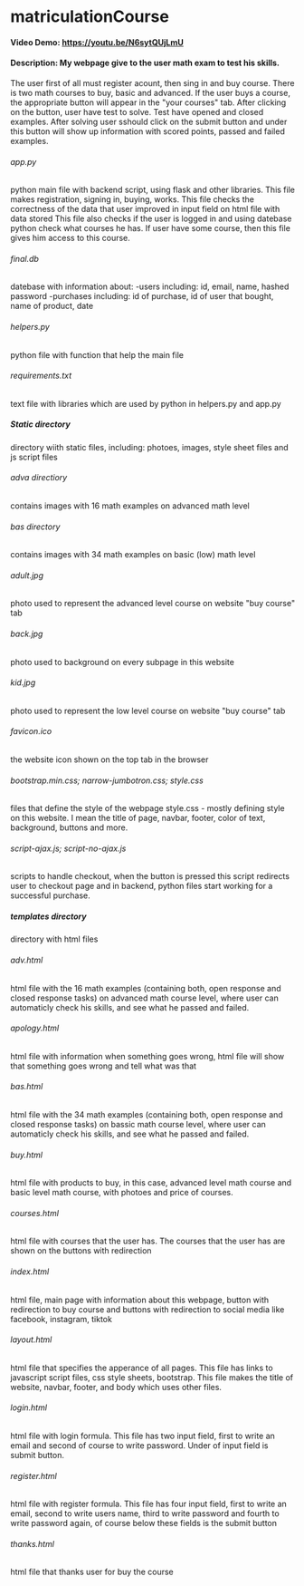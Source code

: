 # matriculationCourse
#### Video Demo:  https://youtu.be/N6sytQUjLmU
#### Description: My webpage give to the user math exam to test his skills.
The user first of all must register acount, then sing in and buy course. There is two math courses to buy, basic and advanced. If the user buys a course, the appropriate button will appear in the "your courses" tab. After clicking on the button, user have test to solve. Test have opened and closed examples. After solving user sshould click on the submit button and under this button will show up information with scored points, passed and failed examples.

###### app.py
python main file with backend script, using flask and other libraries.
This file makes registration, signing in, buying, works.
This file checks the correctness of the data that user improved in input field on html file with data stored
This file also checks if the user is logged in and using datebase python check what courses he has.
If user have some course, then this file gives him access to this course.

###### final.db
datebase with information about:
-users including: id, email, name, hashed password
-purchases including: id of purchase, id of user that bought, name of product, date

###### helpers.py
python file with function that help the main file

###### requirements.txt
text file with libraries which are used by python in helpers.py and app.py

##### Static directory
directory wiith static files, including: photoes, images, style sheet files and js script files

###### adva directiory
contains images with 16 math examples on advanced math level

###### bas directory
contains images with 34 math examples on basic (low) math level

###### adult.jpg
photo used to represent the advanced level course on website "buy course" tab

###### back.jpg
photo used to background on every subpage in this website

###### kid.jpg
photo used to represent the low level course on website "buy course" tab

###### favicon.ico
the website icon shown on the top tab in the browser

###### bootstrap.min.css; narrow-jumbotron.css; style.css
files that define the style of the webpage
style.css - mostly defining style on this website. I mean the title of page, navbar, footer, color of text, background, buttons and more.

###### script-ajax.js; script-no-ajax.js
scripts to handle checkout, when the button is pressed this script redirects user to checkout page and in backend, python files start working for a successful purchase.

##### templates directory
directory with html files

###### adv.html
html file with the 16 math examples (containing both, open response and closed response tasks) on advanced math course level,
where user can automaticly check his skills, and see what he passed and failed.

###### apology.html
html file with information when something goes wrong, html file will show that something goes wrong and tell what was that

###### bas.html
html file with the 34 math examples (containing both, open response and closed response tasks) on bassic math course level,
where user can automaticly check his skills, and see what he passed and failed.

###### buy.html
html file with products to buy, in this case, advanced level math course and basic level math course, with photoes and price of courses.

###### courses.html
html file with courses that the user has. The courses that the user has are shown on the buttons with redirection

###### index.html
html file, main page with information about this webpage, button with redirection to buy course and buttons with redirection to social media like facebook, instagram, tiktok

###### layout.html
html file that specifies the apperance of all pages. This file has links to javascript script files, css style sheets, bootstrap.
This file makes the title of website, navbar, footer, and body which uses other files.

###### login.html
html file with login formula. This file has two input field, first to write an email and second of course to write password. Under of input field is submit button.

###### register.html
html file with register formula. This file has four input field, first to write an email, second to write users name, third to write password and fourth to write password again, of course below these fields is the submit button

###### thanks.html
html file that thanks user for buy the course
